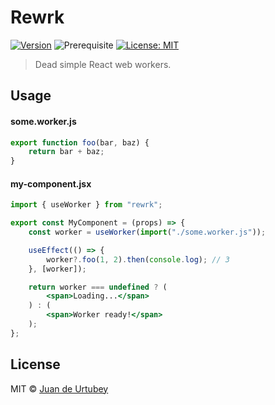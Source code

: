 # Rewrk

[![Version](https://img.shields.io/npm/v/sgex.svg)](https://www.npmjs.com/package/rewrk)
![Prerequisite](https://img.shields.io/badge/node-%3E%3D16-blue.svg)
[![License: MIT](https://img.shields.io/badge/License-MIT-yellow.svg)](#)

> Dead simple React web workers.

## Usage

#### some.worker.js

```jsx
export function foo(bar, baz) {
    return bar + baz;
}
```

#### my-component.jsx

```jsx
import { useWorker } from "rewrk";

export const MyComponent = (props) => {
    const worker = useWorker(import("./some.worker.js"));

    useEffect(() => {
        worker?.foo(1, 2).then(console.log); // 3
    }, [worker]);

    return worker === undefined ? (
        <span>Loading...</span>
    ) : (
        <span>Worker ready!</span>
    );
};
```

## License

MIT © [Juan de Urtubey](https://jdeurt.xyz)
